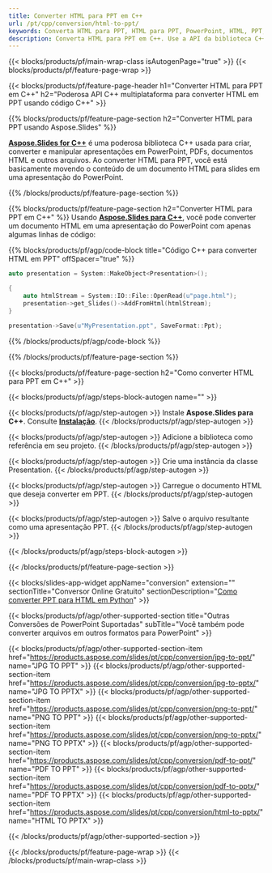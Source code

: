 ```yaml
---
title: Converter HTML para PPT em C++
url: /pt/cpp/conversion/html-to-ppt/
keywords: Converta HTML para PPT, HTML para PPT, PowerPoint, HTML, PPT, API C++, Biblioteca C++
description: Converta HTML para PPT em C++. Use a API da biblioteca C++ para converter HTML em PowerPoint
---
```


{{< blocks/products/pf/main-wrap-class isAutogenPage="true" >}}
{{< blocks/products/pf/feature-page-wrap >}}

{{< blocks/products/pf/feature-page-header h1="Converter HTML para PPT em C++" h2="Poderosa API C++ multiplataforma para converter HTML em PPT usando código C++" >}}

{{% blocks/products/pf/feature-page-section h2="Converter HTML para PPT usando Aspose.Slides" %}}

[**Aspose.Slides for C++**](https://products.aspose.com/slides/pt/cpp/) é uma poderosa biblioteca C++ usada para criar, converter e manipular apresentações em PowerPoint, PDFs, documentos HTML e outros arquivos. Ao converter HTML para PPT, você está basicamente movendo o conteúdo de um documento HTML para slides em uma apresentação do PowerPoint.

{{% /blocks/products/pf/feature-page-section %}}


{{% blocks/products/pf/feature-page-section  h2="Converter HTML para PPT em C++" %}}
Usando [**Aspose.Slides para C++**](https://products.aspose.com/slides/pt/cpp/), você pode converter um documento HTML em uma apresentação do PowerPoint com apenas algumas linhas de código:

{{% blocks/products/pf/agp/code-block title="Código C++ para converter HTML em PPT" offSpacer="true" %}}
```cpp
auto presentation = System::MakeObject<Presentation>();

{
    auto htmlStream = System::IO::File::OpenRead(u"page.html");
    presentation->get_Slides()->AddFromHtml(htmlStream);
}

presentation->Save(u"MyPresentation.ppt", SaveFormat::Ppt);
```
{{% /blocks/products/pf/agp/code-block %}}

{{% /blocks/products/pf/feature-page-section %}}




{{< blocks/products/pf/feature-page-section  h2="Como converter HTML para PPT em C++" >}}


{{< blocks/products/pf/agp/steps-block-autogen name="" >}}


{{< blocks/products/pf/agp/step-autogen >}}
Instale **Aspose.Slides para C++**. Consulte [**Instalação**](https://docs.aspose.com/slides/cpp/installation/).
{{< /blocks/products/pf/agp/step-autogen >}}

{{< blocks/products/pf/agp/step-autogen >}}
Adicione a biblioteca como referência em seu projeto.
{{< /blocks/products/pf/agp/step-autogen >}}

{{< blocks/products/pf/agp/step-autogen >}}
Crie uma instância da classe Presentation.
{{< /blocks/products/pf/agp/step-autogen >}}

{{< blocks/products/pf/agp/step-autogen >}}
Carregue o documento HTML que deseja converter em PPT.
{{< /blocks/products/pf/agp/step-autogen >}}

{{< blocks/products/pf/agp/step-autogen >}}
Salve o arquivo resultante como uma apresentação PPT.
{{< /blocks/products/pf/agp/step-autogen >}}


{{< /blocks/products/pf/agp/steps-block-autogen >}}


{{< /blocks/products/pf/feature-page-section >}}




{{< blocks/slides-app-widget  appName="conversion" extension="" sectionTitle="Conversor Online Gratuito" sectionDescription="[Como converter PPT para HTML em Python](https://products.aspose.com/slides/pt/python-net/conversion/ppt-to-html/)" >}}

{{< blocks/products/pf/agp/other-supported-section title="Outras Conversões de PowerPoint Suportadas" subTitle="Você também pode converter arquivos em outros formatos para PowerPoint" >}}

{{< blocks/products/pf/agp/other-supported-section-item href="https://products.aspose.com/slides/pt/cpp/conversion/jpg-to-ppt/" name="JPG TO PPT" >}}
{{< blocks/products/pf/agp/other-supported-section-item href="https://products.aspose.com/slides/pt/cpp/conversion/jpg-to-pptx/" name="JPG TO PPTX" >}}
{{< blocks/products/pf/agp/other-supported-section-item href="https://products.aspose.com/slides/pt/cpp/conversion/png-to-ppt/" name="PNG TO PPT" >}}
{{< blocks/products/pf/agp/other-supported-section-item href="https://products.aspose.com/slides/pt/cpp/conversion/png-to-pptx/" name="PNG TO PPTX" >}}
{{< blocks/products/pf/agp/other-supported-section-item href="https://products.aspose.com/slides/pt/cpp/conversion/pdf-to-ppt/" name="PDF TO PPT" >}}
{{< blocks/products/pf/agp/other-supported-section-item href="https://products.aspose.com/slides/pt/cpp/conversion/pdf-to-pptx/" name="PDF TO PPTX" >}}
{{< blocks/products/pf/agp/other-supported-section-item href="https://products.aspose.com/slides/pt/cpp/conversion/html-to-pptx/" name="HTML TO PPTX" >}}


{{< /blocks/products/pf/agp/other-supported-section >}}

{{< /blocks/products/pf/feature-page-wrap >}}
{{< /blocks/products/pf/main-wrap-class >}}